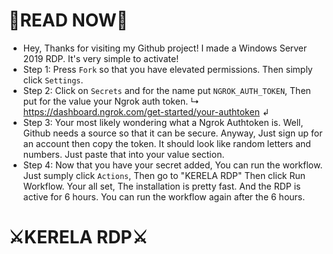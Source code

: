 # 🔰READ NOW🔰
- Hey, Thanks for visiting my Github project! I made a Windows Server 2019 RDP. It's very simple to activate!
- Step 1: Press `Fork` so that you have elevated permissions. Then simply click `Settings`.
- Step 2: Click on `Secrets` and for the name put ```NGROK_AUTH_TOKEN```, Then put for the value your Ngrok auth token. ↳ https://dashboard.ngrok.com/get-started/your-authtoken ↲
- Step 3: Your most likely wondering what a Ngrok Authtoken is. Well, Github needs a source so that it can be secure. Anyway, Just sign up for an account then copy
the token. It should look like random letters and numbers. Just paste that into your value section.
- Step 4: Now that you have your secret added, You can run the workflow. Just sumply click `Actions`, Then go to "KERELA RDP" Then click Run Workflow. Your all set,
The installation is pretty fast. And the RDP is active for 6 hours. You can run the workflow again after the 6 hours.
# ⚔KERELA RDP⚔ 
